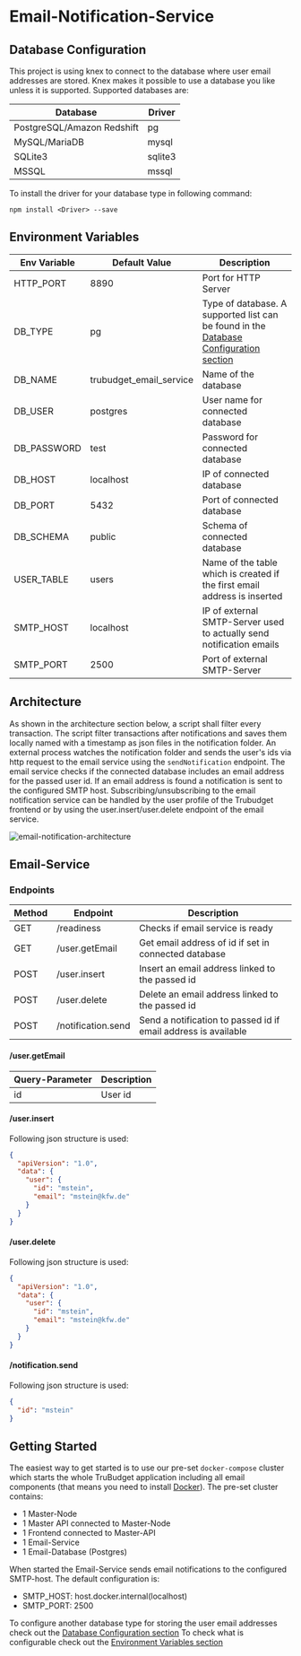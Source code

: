 # Email-Notification-Service

## Database Configuration

This project is using knex to connect to the database where user email addresses are stored. Knex makes it possible to use a database you like unless it is supported.
Supported databases are:

| Database                   | Driver  |
| -------------------------- | ------- |
| PostgreSQL/Amazon Redshift | pg      |
| MySQL/MariaDB              | mysql   |
| SQLite3                    | sqlite3 |
| MSSQL                      | mssql   |

To install the driver for your database type in following command:

```
npm install <Driver> --save
```

## Environment Variables

| Env Variable | Default Value           | Description                                                                                                      |
| ------------ | ----------------------- | ---------------------------------------------------------------------------------------------------------------- |
| HTTP_PORT    | 8890                    | Port for HTTP Server                                                                                             |
| DB_TYPE      | pg                      | Type of database. A supported list can be found in the [Database Configuration section](#database-configuration) |
| DB_NAME      | trubudget_email_service | Name of the database                                                                                             |
| DB_USER      | postgres                | User name for connected database                                                                                 |
| DB_PASSWORD  | test                    | Password for connected database                                                                                  |
| DB_HOST      | localhost               | IP of connected database                                                                                         |
| DB_PORT      | 5432                    | Port of connected database                                                                                       |
| DB_SCHEMA    | public                  | Schema of connected database                                                                                     |
| USER_TABLE   | users                   | Name of the table which is created if the first email address is inserted                                        |
| SMTP_HOST    | localhost               | IP of external SMTP-Server used to actually send notification emails                                             |
| SMTP_PORT    | 2500                    | Port of external SMTP-Server                                                                                     |

## Architecture

As shown in the architecture section below, a script shall filter every transaction. The script filter transactions after notifications and saves them locally named with a timestamp as json files in the notification folder.
An external process watches the notification folder and sends the user's ids via http request to the email service using the `sendNotification` endpoint.
The email service checks if the connected database includes an email address for the passed user id. If an email address is found a notification is sent to the configured SMTP host.
Subscribing/unsubscribing to the email notification service can be handled by the user profile of the Trubudget frontend or by using the user.insert/user.delete endpoint of the email service.

![email-notification-architecture](./doc/images/email-notification-architecture.png)

## Email-Service

### Endpoints

| Method | Endpoint           | Description                                                    |
| ------ | ------------------ | -------------------------------------------------------------- |
| GET    | /readiness         | Checks if email service is ready                               |
| GET    | /user.getEmail     | Get email address of id if set in connected database           |
| POST   | /user.insert       | Insert an email address linked to the passed id                |
| POST   | /user.delete       | Delete an email address linked to the passed id                |
| POST   | /notification.send | Send a notification to passed id if email address is available |

#### /user.getEmail

| Query-Parameter | Description |
| --------------- | ----------- |
| id              | User id     |

#### /user.insert

Following json structure is used:

```json
{
  "apiVersion": "1.0",
  "data": {
    "user": {
      "id": "mstein",
      "email": "mstein@kfw.de"
    }
  }
}
```

#### /user.delete

Following json structure is used:

```json
{
  "apiVersion": "1.0",
  "data": {
    "user": {
      "id": "mstein",
      "email": "mstein@kfw.de"
    }
  }
}
```

#### /notification.send

Following json structure is used:

```json
{
  "id": "mstein"
}
```

## Getting Started

The easiest way to get started is to use our pre-set `docker-compose` cluster which starts the whole TruBudget application including all email components (that means you need to install [Docker](https://www.docker.com/community-edition#/download)).
The pre-set cluster contains:

- 1 Master-Node
- 1 Master API connected to Master-Node
- 1 Frontend connected to Master-API
- 1 Email-Service
- 1 Email-Database (Postgres)

When started the Email-Service sends email notifications to the configured SMTP-host. The default configuration is:

- SMTP_HOST: host.docker.internal(localhost)
- SMTP_PORT: 2500

To configure another database type for storing the user email addresses check out the [Database Configuration section](#database-configuration)
To check what is configurable check out the [Environment Variables section](#environment-variables)

